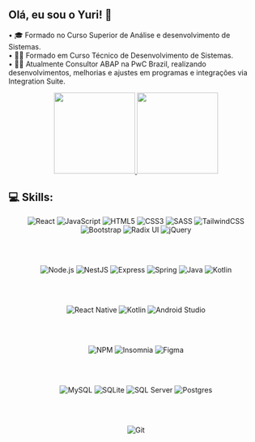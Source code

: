 ## Olá, eu sou o Yuri! 👋

• 🎓 Formado no Curso Superior de Análise e desenvolvimento de Sistemas. <br>
• 👨‍🎓 Formado em Curso Técnico de Desenvolvimento de Sistemas. <br>
• 🧑‍💻 Atualmente Consultor ABAP na PwC Brazil, realizando desenvolvimentos, melhorias e ajustes em programas e integrações via Integration Suite. <br>

<div align="center">
    <a href="https://github.com/YuriOlivs">
        <img height="160em" src="https://github-readme-stats.vercel.app/api?username=YuriOlivs&count_private=true&show_icons=true&title_color=ff303e&text_color=DEDEDE&icon_color=ff303e&bg_color=191919&border_radius=20&hide_border=true"/>
        <img height="160em" src="https://github-readme-stats.vercel.app/api/top-langs/?username=YuriOlivs&layout=compact&title_color=ff303e&text_color=DEDEDE&bg_color=191919&border_radius=20&langs_count=6&&hide=HTML,CSS,Hack&&hide_border=true&&hide_progress=true"/>
    </a>
</div>

## 💻 Skills:

<div align="center">

  <!-- Front-end -->
  <img src="https://img.shields.io/badge/react-%2320232a.svg?style=for-the-badge&logo=react&logoColor=%2361DAFB" alt="React" title="React" />
  <img src="https://img.shields.io/badge/javascript-%23323330.svg?style=for-the-badge&logo=javascript&logoColor=%23F7DF1E" alt="JavaScript" title="JavaScript" />
  <img src="https://img.shields.io/badge/html5-%23E34F26.svg?style=for-the-badge&logo=html5&logoColor=white" alt="HTML5" title="HTML5" />
  <img src="https://img.shields.io/badge/css3-%231572B6.svg?style=for-the-badge&logo=css3&logoColor=white" alt="CSS3" title="CSS3" />
  <img src="https://img.shields.io/badge/SASS-hotpink.svg?style=for-the-badge&logo=SASS&logoColor=white" alt="SASS" title="SASS" />
  <img src="https://img.shields.io/badge/tailwindcss-%2338B2AC.svg?style=for-the-badge&logo=tailwind-css&logoColor=white" alt="TailwindCSS" title="TailwindCSS" />
  <img src="https://img.shields.io/badge/bootstrap-%238511FA.svg?style=for-the-badge&logo=bootstrap&logoColor=white" alt="Bootstrap" title="Bootstrap" />
  <img src="https://img.shields.io/badge/radix%20ui-161618.svg?style=for-the-badge&logo=radix-ui&logoColor=white" alt="Radix UI" title="Radix UI" />
  <img src="https://img.shields.io/badge/jquery-%230769AD.svg?style=for-the-badge&logo=jquery&logoColor=white" alt="jQuery" title="jQuery" />

  <br><br>

  <!-- Back-end -->
  <img src="https://img.shields.io/badge/node.js-6DA55F?style=for-the-badge&logo=node.js&logoColor=white" alt="Node.js" title="Node.js" />
  <img src="https://img.shields.io/badge/nestjs-%23E0234E.svg?style=for-the-badge&logo=nestjs&logoColor=white" alt="NestJS" title="NestJS" />
  <img src="https://img.shields.io/badge/express.js-%23404d59.svg?style=for-the-badge&logo=express&logoColor=%2361DAFB" alt="Express" title="Express" />
  <img src="https://img.shields.io/badge/spring-%236DB33F.svg?style=for-the-badge&logo=spring&logoColor=white" alt="Spring" title="Spring" />
  <img src="https://img.shields.io/badge/java-%23ED8B00.svg?style=for-the-badge&logo=openjdk&logoColor=white" alt="Java" title="Java" />
  <img src="https://img.shields.io/badge/kotlin-%237F52FF.svg?style=for-the-badge&logo=kotlin&logoColor=white" alt="Kotlin" title="Kotlin" />

  <br><br>

  <!-- Mobile -->
  <img src="https://img.shields.io/badge/react_native-%2320232a.svg?style=for-the-badge&logo=react&logoColor=%2361DAFB" alt="React Native" title="React Native" />
  <img src="https://img.shields.io/badge/kotlin-%237F52FF.svg?style=for-the-badge&logo=kotlin&logoColor=white" alt="Kotlin" title="Kotlin" />
  <img src="https://img.shields.io/badge/android%20studio-346ac1?style=for-the-badge&logo=android%20studio&logoColor=white" alt="Android Studio" title="Android Studio" />

  <br><br>

  <!-- Tools -->
  <img src="https://img.shields.io/badge/NPM-%23CB3837.svg?style=for-the-badge&logo=npm&logoColor=white" alt="NPM" title="NPM" />
  <img src="https://img.shields.io/badge/Insomnia-black?style=for-the-badge&logo=insomnia&logoColor=5849BE" alt="Insomnia" title="Insomnia" />
  <img src="https://img.shields.io/badge/figma-%23F24E1E.svg?style=for-the-badge&logo=figma&logoColor=white" alt="Figma" title="Figma" />

  <br><br>

  <!-- Databases -->
  <img src="https://img.shields.io/badge/mysql-4479A1.svg?style=for-the-badge&logo=mysql&logoColor=white" alt="MySQL" title="MySQL" />
  <img src="https://img.shields.io/badge/sqlite-%2307405e.svg?style=for-the-badge&logo=sqlite&logoColor=white" alt="SQLite" title="SQLite" />
  <img src="https://img.shields.io/badge/Microsoft%20SQL%20Server-CC2927?style=for-the-badge&logo=microsoft%20sql%20server&logoColor=White" alt="SQL Server" title="SQL Server" />
  <img src="https://img.shields.io/badge/postgres-%23316192.svg?style=for-the-badge&logo=postgresql&logoColor=white" alt="Postgres" title="Postgres" />

  <br><br>

  <!-- Version Control -->
  <img src="https://img.shields.io/badge/git-%23F05033.svg?style=for-the-badge&logo=git&logoColor=white" alt="Git" title="Git" />

</div>

</div>
